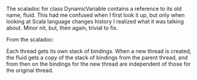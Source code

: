 The scaladoc for class DynamicVariable contains a reference to its old name, fluid. This had me confused when I first look it up, but only when looking at Scala language changes history I realized what it was talking about. Minor nit, but, then again, trivial to fix.

From the scaladoc:

Each thread gets its own stack of bindings. When a new thread is created, the fluid gets a copy of the stack of bindings from the parent thread, and from then on the bindings for the new thread are independent of those for the original thread. 

